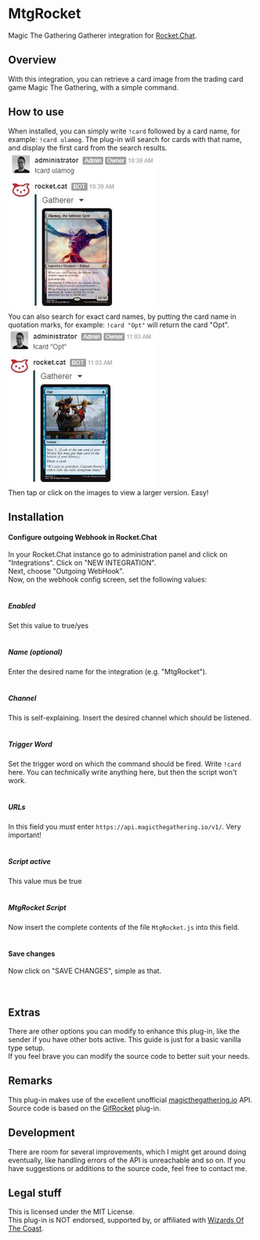 # MtgRocket
Magic The Gathering Gatherer integration for <a href="https://rocket.chat/">Rocket.Chat</a>.

## Overview 
With this integration, you can retrieve a card image from the trading card game Magic The Gathering, with a simple command.

## How to use
When installed, you can simply write `!card` followed by a card name, for example: `!card ulamog`. The plug-in will search for cards with that name, and display the first card from the search results.
<br />
![example1]
<br />
You can also search for exact card names, by putting the card name in quotation marks, for example: `!card "Opt"` will return the card "Opt".
<br />
![example2]
<br />
Then tap or click on the images to view a larger version. Easy!

## Installation

#### Configure outgoing Webhook in Rocket.Chat
In your Rocket.Chat instance go to administration panel and click on "Integrations". Click on "NEW INTEGRATION".<br />
Next, choose "Outgoing WebHook".
<br />
Now, on the webhook config screen, set the following values:
<br /><br />

##### Enabled
Set this value to true/yes
<br /><br />

##### Name (optional)
Enter the desired name for the integration (e.g. "MtgRocket").
<br /><br />

##### Channel
This is self-explaining. Insert the desired channel which should be listened.
<br /><br />

##### Trigger Word
Set the trigger word on which the command should be fired. Write `!card` here. You can technically write anything here, but then the script won't work.
<br /><br />

##### URLs
In this field you *must* enter `https://api.magicthegathering.io/v1/`. Very important!
<br /><br />

##### Script active
This value mus be true
<br /><br />

##### MtgRocket Script
Now insert the complete contents of the file `MtgRocket.js` into this field.
<br /><br />

#### Save changes
Now click on "SAVE CHANGES", simple as that.
<br /><br /><br />

## Extras
There are other options you can modify to enhance this plug-in, like the sender if you have other bots active. This guide is just for a basic vanilla type setup. <br />
If you feel brave you can modify the source code to better suit your needs.

## Remarks
This plug-in makes use of the excellent unofficial <a href="https://magicthegathering.io/">magicthegathering.io</a> API. Source code is based on the <a href="https://github.com/FinndropStudios/GifRocket">GifRocket</a> plug-in.

## Development
There are room for several improvements, which I might get around doing eventually, like handling errors of the API is unreachable and so on. If you have suggestions or additions to the source code, feel free to contact me.

## Legal stuff
This is licensed under the MIT License. <br />
This plug-in is NOT endorsed, supported by, or affiliated with <a href="https://company.wizards.com/">Wizards Of The Coast</a>.

<!-- images -->
[example1]: Example1.JPG "Example 1"
[example2]: Example2.JPG "Example 2"
